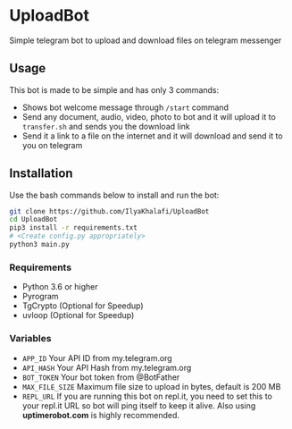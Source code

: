 # UploadBot
Simple telegram bot to upload and download files on telegram messenger

## Usage
This bot is made to be simple and has only 3 commands:

- Shows bot welcome message through `/start` command
- Send any document, audio, video, photo to bot and it will upload it to `transfer.sh` and sends you the download link
- Send it a link to a file on the internet and it will download and send it to you on telegram

## Installation

Use the bash commands below to install and run the bot:

````bash
git clone https://github.com/IlyaKhalafi/UploadBot
cd UploadBot
pip3 install -r requirements.txt
# <Create config.py appropriately>
python3 main.py
````

### Requirements

* Python 3.6 or higher
* Pyrogram
* TgCrypto (Optional for Speedup)
* uvloop (Optional for Speedup)

### Variables

* `APP_ID` Your API ID from my.telegram.org
* `API_HASH` Your API Hash from my.telegram.org
* `BOT_TOKEN` Your bot token from @BotFather
* `MAX_FILE_SIZE` Maximum file size to upload in bytes, default is 200 MB
* `REPL_URL` If you are running this bot on repl.it, you need to set this to your repl.it URL so bot will ping itself to keep it alive. Also using **uptimerobot.com** is highly recommended.